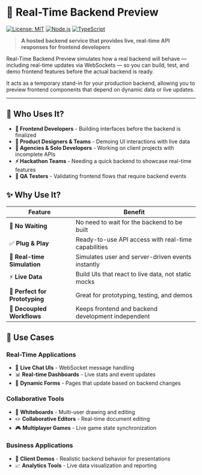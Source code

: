# 🚀 Real-Time Backend Preview

[![License: MIT](https://img.shields.io/badge/License-MIT-blue.svg)](LICENSE)
[![Node.js](https://img.shields.io/badge/Node.js-18+-green.svg)](https://nodejs.org/)
[![TypeScript](https://img.shields.io/badge/TypeScript-Ready-blue.svg)](https://www.typescriptlang.org/)

> **A hosted backend service that provides live, real-time API responses for frontend developers**

Real-Time Backend Preview simulates how a real backend will behave — including real-time updates via WebSockets — so you can build, test, and demo frontend features before the actual backend is ready.

It acts as a temporary stand-in for your production backend, allowing you to preview frontend components that depend on dynamic data or live updates.

---

## 👥 Who Uses It?

- **🎨 Frontend Developers** - Building interfaces before the backend is finalized
- **🎯 Product Designers & Teams** - Demoing UI interactions with live data
- **🏢 Agencies & Solo Developers** - Working on client projects with incomplete APIs
- **⚡ Hackathon Teams** - Needing a quick backend to showcase real-time features
- **🧪 QA Testers** - Validating frontend flows that require backend events

## ✨ Why Use It?

| Feature | Benefit |
|---------|---------|
| 🚫 **No Waiting** | No need to wait for the backend to be built |
| ✅ **Plug & Play** | Ready-to-use API access with real-time capabilities |
| 🔁 **Real-time Simulation** | Simulates user and server-driven events instantly |
| ⚡ **Live Data** | Build UIs that react to live data, not static mocks |
| 🧪 **Perfect for Prototyping** | Great for prototyping, testing, and demos |
| 🧱 **Decoupled Workflows** | Keeps frontend and backend development independent |

## 🎯 Use Cases

### Real-Time Applications
- 💬 **Live Chat UIs** - WebSocket message handling
- 📊 **Real-time Dashboards** - Live stats and event updates
- 📝 **Dynamic Forms** - Pages that update based on backend changes

### Collaborative Tools
- 🎨 **Whiteboards** - Multi-user drawing and editing
- ✏️ **Collaborative Editors** - Real-time document editing
- 🎮 **Multiplayer Games** - Live game state synchronization

### Business Applications  
- 🎪 **Client Demos** - Realistic backend behavior for presentations
- 📈 **Analytics Tools** - Live data visualization and reporting